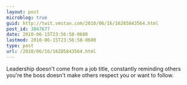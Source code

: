 ```yaml
---
layout: post
microblog: true
guid: http://twit.vmstan.com/2010/06/16/16285843564.html
post_id: 3047677
date: 2010-06-15T23:56:58-0600
lastmod: 2010-06-15T23:56:58-0600
type: post
url: /2010/06/16/16285843564.html
---
```

Leadership doesn't come from a job title, constantly reminding others you're the boss doesn't make others respect you or want to follow.
